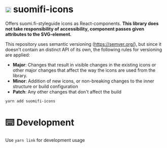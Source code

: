 # <img src="https://avatars0.githubusercontent.com/u/11345641?s=88&v=4" alt="VRK" width="18"/> suomifi-icons

Offers suomi.fi-styleguide icons as React-components. **This library does not take responsibility of accessibility, component passes given attributes to the SVG-element.**

This repository uses semantic versioning (https://semver.org/), but since it doesn't contain an distinct API of its own, the following rules for versioning are applied:

- **Major**: Changes that result in visible changes in the existing icons or other major changes that affect the way the icons are used from the library.
- **Minor**: Addition of new icons, or non-breaking changes to the inner structure or build configuration
- **Patch**: Any other changes that don't affect the build

```bash
yarn add suomifi-icons
```

# ⌨️ Development

Use `yarn link` for development usage
